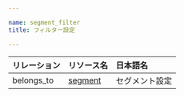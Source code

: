 ```yaml
---

name: segment_filter
title: フィルター設定

---
```


|リレーション|リソース名|日本語名|
|:---|:---|:---|
|belongs_to|[segment](#segment)|セグメント設定|